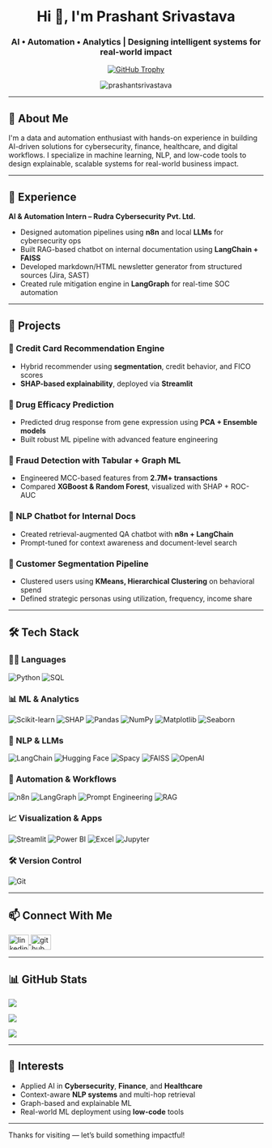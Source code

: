 <h1 align="center">Hi 👋, I'm Prashant Srivastava</h1>
<h3 align="center">AI • Automation • Analytics | Designing intelligent systems for real-world impact</h3>



<p align="center">
  <a href="https://github.com/ryo-ma/github-profile-trophy">
    <img src="https://github-profile-trophy.vercel.app/?username=Prashant04092003&theme=flat&column=7&margin-w=10" alt="GitHub Trophy" />
  </a>
</p>


<p align="center">
  <img src="https://komarev.com/ghpvc/?username=Prashant04092003&label=Profile%20views&color=0e75b6&style=flat" alt="prashantsrivastava" />
</p>

---

## 💼 About Me

I'm a data and automation enthusiast with hands-on experience in building AI-driven solutions for cybersecurity, finance, healthcare, and digital workflows. I specialize in machine learning, NLP, and low-code tools to design explainable, scalable systems for real-world business impact.

---

## 🧠 Experience

**AI & Automation Intern – Rudra Cybersecurity Pvt. Ltd.**  
- Designed automation pipelines using **n8n** and local **LLMs** for cybersecurity ops  
- Built RAG-based chatbot on internal documentation using **LangChain + FAISS**  
- Developed markdown/HTML newsletter generator from structured sources (Jira, SAST)  
- Created rule mitigation engine in **LangGraph** for real-time SOC automation  

---

## 🚀 Projects

### 🔹 Credit Card Recommendation Engine  
- Hybrid recommender using **segmentation**, credit behavior, and FICO scores  
- **SHAP-based explainability**, deployed via **Streamlit**  

### 🔹 Drug Efficacy Prediction  
- Predicted drug response from gene expression using **PCA + Ensemble models**  
- Built robust ML pipeline with advanced feature engineering  

### 🔹 Fraud Detection with Tabular + Graph ML  
- Engineered MCC-based features from **2.7M+ transactions**  
- Compared **XGBoost & Random Forest**, visualized with SHAP + ROC-AUC  

### 🔹 NLP Chatbot for Internal Docs  
- Created retrieval-augmented QA chatbot with **n8n + LangChain**  
- Prompt-tuned for context awareness and document-level search  

### 🔹 Customer Segmentation Pipeline  
- Clustered users using **KMeans, Hierarchical Clustering** on behavioral spend  
- Defined strategic personas using utilization, frequency, income share  

---

## 🛠️ Tech Stack

### 👨‍💻 Languages  
![Python](https://img.shields.io/badge/Python-3776AB?style=flat-square&logo=python&logoColor=white)
![SQL](https://img.shields.io/badge/SQL-003B57?style=flat-square&logo=sqlite&logoColor=white)

### 📊 ML & Analytics  
![Scikit-learn](https://img.shields.io/badge/Scikit--Learn-F7931E?style=flat-square&logo=scikit-learn&logoColor=white)
![SHAP](https://img.shields.io/badge/SHAP-006699?style=flat-square)
![Pandas](https://img.shields.io/badge/Pandas-150458?style=flat-square&logo=pandas&logoColor=white)
![NumPy](https://img.shields.io/badge/NumPy-013243?style=flat-square&logo=numpy&logoColor=white)
![Matplotlib](https://img.shields.io/badge/Matplotlib-11557C?style=flat-square&logo=matplotlib&logoColor=white)
![Seaborn](https://img.shields.io/badge/Seaborn-4B8BBE?style=flat-square)

### 🧠 NLP & LLMs  
![LangChain](https://img.shields.io/badge/LangChain-000000?style=flat-square)
![Hugging Face](https://img.shields.io/badge/HuggingFace-FFD21F?style=flat-square&logo=huggingface&logoColor=black)
![Spacy](https://img.shields.io/badge/Spacy-09A3D5?style=flat-square)
![FAISS](https://img.shields.io/badge/FAISS-00599C?style=flat-square)
![OpenAI](https://img.shields.io/badge/OpenAI-412991?style=flat-square&logo=openai&logoColor=white)

### 🔁 Automation & Workflows  
![n8n](https://img.shields.io/badge/n8n-F3652B?style=flat-square&logo=n8n&logoColor=white)
![LangGraph](https://img.shields.io/badge/LangGraph-1D3557?style=flat-square)
![Prompt Engineering](https://img.shields.io/badge/Prompt_Engineering-555555?style=flat-square)
![RAG](https://img.shields.io/badge/RAG_Pipeline-006666?style=flat-square)

### 📈 Visualization & Apps  
![Streamlit](https://img.shields.io/badge/Streamlit-FF4B4B?style=flat-square&logo=streamlit&logoColor=white)
![Power BI](https://img.shields.io/badge/Power_BI-F2C811?style=flat-square&logo=powerbi&logoColor=black)
![Excel](https://img.shields.io/badge/Excel-217346?style=flat-square&logo=microsoft-excel&logoColor=white)
![Jupyter](https://img.shields.io/badge/Jupyter-F37626?style=flat-square&logo=jupyter&logoColor=white)

### 🛠️ Version Control  
![Git](https://img.shields.io/badge/Git-F05032?style=flat-square&logo=git&logoColor=white)

---

## 📫 Connect With Me

<p align="left">
<a href="https://www.linkedin.com/in/prashantxxxx" target="blank">
  <img align="center" src="https://raw.githubusercontent.com/rahuldkjain/github-profile-readme-generator/master/src/images/icons/Social/linked-in-alt.svg" alt="linkedin" height="30" width="40" />
</a>
<a href="https://github.com/yourgithubusername" target="blank">
  <img align="center" src="https://cdn.jsdelivr.net/npm/simple-icons@3.13.0/icons/github.svg" alt="github" height="30" width="40" />
</a>
</p>

---

## 📊 GitHub Stats

<p align="left">
  <img align="center" src="https://github-readme-stats.vercel.app/api/top-langs/?username=yourgithubusername&layout=compact&theme=default" />
</p>
<p align="left">
  <img align="center" src="https://github-readme-stats.vercel.app/api?username=yourgithubusername&show_icons=true&theme=default" />
</p>
<p align="left">
  <img align="center" src="https://github-readme-streak-stats.herokuapp.com?user=yourgithubusername&theme=default" />
</p>

---

## 🌱 Interests

- Applied AI in **Cybersecurity**, **Finance**, and **Healthcare**
- Context-aware **NLP systems** and multi-hop retrieval
- Graph-based and explainable ML
- Real-world ML deployment using **low-code** tools

---

Thanks for visiting — let’s build something impactful!
